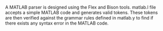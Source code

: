 A MATLAB parser is designed using the Flex and Bison tools.
matlab.l file accepts a simple MATLAB code and generates valid tokens. These tokens are then verified
against the grammar rules defined in matlab.y to find if there exists any syntax error in the MATLAB code.
